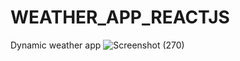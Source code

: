 # WEATHER_APP_REACTJS
Dynamic weather app 
![Screenshot (270)](https://user-images.githubusercontent.com/78364361/178786762-a735b749-2892-4f46-ab56-7541073b339c.png)
